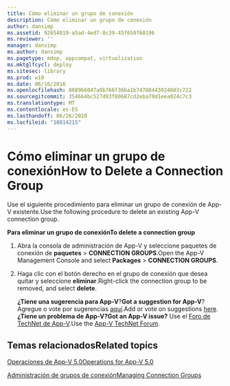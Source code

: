 ```yaml
---
title: Cómo eliminar un grupo de conexión
description: Cómo eliminar un grupo de conexión
author: dansimp
ms.assetid: 92654019-a5ad-4ed7-8c39-45f658f60196
ms.reviewer: ''
manager: dansimp
ms.author: dansimp
ms.pagetype: mdop, appcompat, virtualization
ms.mktglfcycl: deploy
ms.sitesec: library
ms.prod: w10
ms.date: 06/16/2016
ms.openlocfilehash: 888966047a8b766f36ba1b74788443024603c722
ms.sourcegitcommit: 354664bc527d93f80687cd2eba70d1eea024c7c3
ms.translationtype: MT
ms.contentlocale: es-ES
ms.lasthandoff: 06/26/2020
ms.locfileid: "10814215"
---
```

# <span data-ttu-id="dc9d5-103">Cómo eliminar un grupo de conexión</span><span class="sxs-lookup"><span data-stu-id="dc9d5-103">How to Delete a Connection Group</span></span>


<span data-ttu-id="dc9d5-104">Use el siguiente procedimiento para eliminar un grupo de conexión de App-V existente.</span><span class="sxs-lookup"><span data-stu-id="dc9d5-104">Use the following procedure to delete an existing App-V connection group.</span></span>

**<span data-ttu-id="dc9d5-105">Para eliminar un grupo de conexión</span><span class="sxs-lookup"><span data-stu-id="dc9d5-105">To delete a connection group</span></span>**

1.  <span data-ttu-id="dc9d5-106">Abra la consola de administración de App-V y seleccione paquetes de conexión de **paquetes** &gt; **CONNECTION GROUPS**.</span><span class="sxs-lookup"><span data-stu-id="dc9d5-106">Open the App-V Management Console and select **Packages** &gt; **CONNECTION GROUPS**.</span></span>

2.  <span data-ttu-id="dc9d5-107">Haga clic con el botón derecho en el grupo de conexión que desea quitar y seleccione **eliminar**.</span><span class="sxs-lookup"><span data-stu-id="dc9d5-107">Right-click the connection group to be removed, and select **delete**.</span></span>

    <span data-ttu-id="dc9d5-108">**¿Tiene una sugerencia para App-V**?</span><span class="sxs-lookup"><span data-stu-id="dc9d5-108">**Got a suggestion for App-V**?</span></span> <span data-ttu-id="dc9d5-109">Agregue o vote por sugerencias [aquí](http://appv.uservoice.com/forums/280448-microsoft-application-virtualization).</span><span class="sxs-lookup"><span data-stu-id="dc9d5-109">Add or vote on suggestions [here](http://appv.uservoice.com/forums/280448-microsoft-application-virtualization).</span></span> **<span data-ttu-id="dc9d5-110">¿Tiene un problema de App-V?</span><span class="sxs-lookup"><span data-stu-id="dc9d5-110">Got an App-V issue?</span></span>** <span data-ttu-id="dc9d5-111">Use el [Foro de TechNet de App-V](https://social.technet.microsoft.com/Forums/home?forum=mdopappv).</span><span class="sxs-lookup"><span data-stu-id="dc9d5-111">Use the [App-V TechNet Forum](https://social.technet.microsoft.com/Forums/home?forum=mdopappv).</span></span>

## <span data-ttu-id="dc9d5-112">Temas relacionados</span><span class="sxs-lookup"><span data-stu-id="dc9d5-112">Related topics</span></span>


[<span data-ttu-id="dc9d5-113">Operaciones de App-V 5.0</span><span class="sxs-lookup"><span data-stu-id="dc9d5-113">Operations for App-V 5.0</span></span>](operations-for-app-v-50.md)

[<span data-ttu-id="dc9d5-114">Administración de grupos de conexión</span><span class="sxs-lookup"><span data-stu-id="dc9d5-114">Managing Connection Groups</span></span>](managing-connection-groups.md)

 

 






